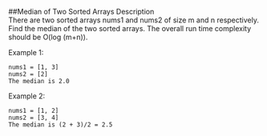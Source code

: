 ##Median of Two Sorted Arrays
Description<br/>
There are two sorted arrays nums1 and nums2 of size m and n respectively.
Find the median of the two sorted arrays. The overall run time complexity should be O(log (m+n)).

Example 1:<br/>
```
nums1 = [1, 3]
nums2 = [2]
The median is 2.0
```
Example 2:<br/>
```
nums1 = [1, 2]
nums2 = [3, 4]
The median is (2 + 3)/2 = 2.5
```